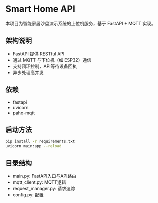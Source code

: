 # Smart Home API

本项目为智能家居沙盘演示系统的上位机服务，基于 FastAPI + MQTT 实现。

## 架构说明
- FastAPI 提供 RESTful API
- 通过 MQTT 与下位机（如 ESP32）通信
- 支持闭环控制，API等待设备回执
- 异步处理高并发

## 依赖
- fastapi
- uvicorn
- paho-mqtt

## 启动方法
```bash
pip install -r requirements.txt
uvicorn main:app --reload
```

## 目录结构
- main.py: FastAPI入口与API路由
- mqtt_client.py: MQTT逻辑
- request_manager.py: 请求追踪
- config.py: 配置 